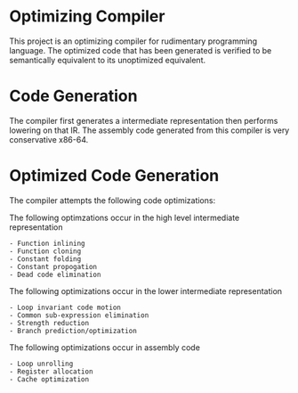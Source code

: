 # Optimizing Compiler

This project is an optimizing compiler for rudimentary programming language. The optimized code that has been generated is verified to be semantically equivalent to its unoptimized equivalent.

# Code Generation

The compiler first generates a intermediate representation then performs lowering on that IR. The assembly code generated from this compiler is very conservative x86-64.

# Optimized Code Generation

The compiler attempts the following code optimizations:

The following optimzations occur in the high level intermediate representation

	- Function inlining
	- Function cloning
	- Constant folding
	- Constant propogation
	- Dead code elimination

The following optimizations occur in the lower intermediate representation

	- Loop invariant code motion
	- Common sub-expression elimination
	- Strength reduction
	- Branch prediction/optimization

The following optimizations occur in assembly code

	- Loop unrolling
	- Register allocation
	- Cache optimization


